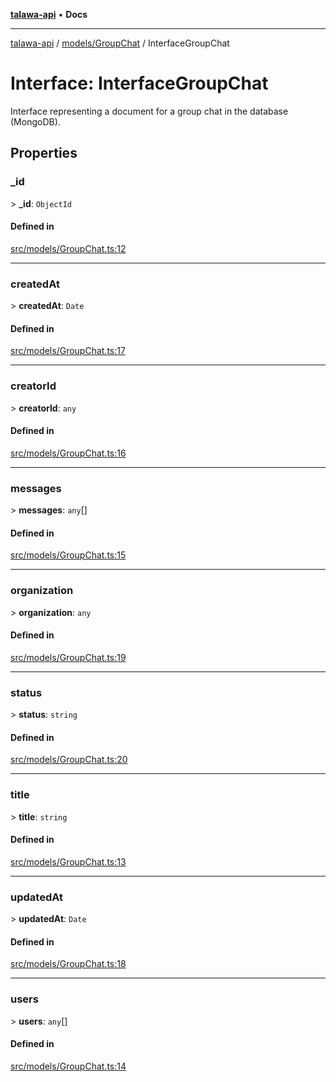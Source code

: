 [**talawa-api**](../../../README.md) • **Docs**

***

[talawa-api](../../../modules.md) / [models/GroupChat](../README.md) / InterfaceGroupChat

# Interface: InterfaceGroupChat

Interface representing a document for a group chat in the database (MongoDB).

## Properties

### \_id

\> **\_id**: `ObjectId`

#### Defined in

[src/models/GroupChat.ts:12](https://github.com/PalisadoesFoundation/talawa-api/blob/1f38da5423898626c6ebfa24896a9c3d008195c6/src/models/GroupChat.ts#L12)

***

### createdAt

\> **createdAt**: `Date`

#### Defined in

[src/models/GroupChat.ts:17](https://github.com/PalisadoesFoundation/talawa-api/blob/1f38da5423898626c6ebfa24896a9c3d008195c6/src/models/GroupChat.ts#L17)

***

### creatorId

\> **creatorId**: `any`

#### Defined in

[src/models/GroupChat.ts:16](https://github.com/PalisadoesFoundation/talawa-api/blob/1f38da5423898626c6ebfa24896a9c3d008195c6/src/models/GroupChat.ts#L16)

***

### messages

\> **messages**: `any`[]

#### Defined in

[src/models/GroupChat.ts:15](https://github.com/PalisadoesFoundation/talawa-api/blob/1f38da5423898626c6ebfa24896a9c3d008195c6/src/models/GroupChat.ts#L15)

***

### organization

\> **organization**: `any`

#### Defined in

[src/models/GroupChat.ts:19](https://github.com/PalisadoesFoundation/talawa-api/blob/1f38da5423898626c6ebfa24896a9c3d008195c6/src/models/GroupChat.ts#L19)

***

### status

\> **status**: `string`

#### Defined in

[src/models/GroupChat.ts:20](https://github.com/PalisadoesFoundation/talawa-api/blob/1f38da5423898626c6ebfa24896a9c3d008195c6/src/models/GroupChat.ts#L20)

***

### title

\> **title**: `string`

#### Defined in

[src/models/GroupChat.ts:13](https://github.com/PalisadoesFoundation/talawa-api/blob/1f38da5423898626c6ebfa24896a9c3d008195c6/src/models/GroupChat.ts#L13)

***

### updatedAt

\> **updatedAt**: `Date`

#### Defined in

[src/models/GroupChat.ts:18](https://github.com/PalisadoesFoundation/talawa-api/blob/1f38da5423898626c6ebfa24896a9c3d008195c6/src/models/GroupChat.ts#L18)

***

### users

\> **users**: `any`[]

#### Defined in

[src/models/GroupChat.ts:14](https://github.com/PalisadoesFoundation/talawa-api/blob/1f38da5423898626c6ebfa24896a9c3d008195c6/src/models/GroupChat.ts#L14)

